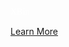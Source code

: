 <p style="color: white !important; font-family: Raleway !important; margin: 0 0 10px 0; padding: 0 !important; font-weight:500 !important; font-style: normal !important;" class="headline-text">XBin</p>

[Learn More]({{#makeLink}}./landing.html?product_path=./products/xbin.md&menu_path=.menus/en{{/makeLink}})